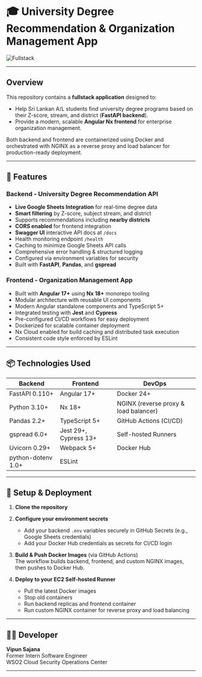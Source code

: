 # 🎓 University Degree Recommendation & Organization Management App

![Fullstack](https://img.shields.io/badge/Fullstack-FastAPI%20%2B%20Angular-blue?style=for-the-badge&logo=fastapi&logoColor=white)

---

## Overview

This repository contains a **fullstack application** designed to:

- Help Sri Lankan A/L students find university degree programs based on their Z-score, stream, and district (**FastAPI backend**).
- Provide a modern, scalable **Angular Nx frontend** for enterprise organization management.

Both backend and frontend are containerized using Docker and orchestrated with NGINX as a reverse proxy and load balancer for production-ready deployment.

---

## 🚀 Features

### Backend - University Degree Recommendation API

- **Live Google Sheets Integration** for real-time degree data
- **Smart filtering** by Z-score, subject stream, and district
- Supports recommendations including **nearby districts**
- **CORS enabled** for frontend integration
- **Swagger UI** interactive API docs at `/docs`
- Health monitoring endpoint `/health`
- Caching to minimize Google Sheets API calls
- Comprehensive error handling & structured logging
- Configured via environment variables for security
- Built with **FastAPI**, **Pandas**, and **gspread**

### Frontend - Organization Management App

- Built with **Angular 17+** using **Nx 18+** monorepo tooling
- Modular architecture with reusable UI components
- Modern Angular standalone components and TypeScript 5+
- Integrated testing with **Jest** and **Cypress**
- Pre-configured CI/CD workflows for easy deployment
- Dockerized for scalable container deployment
- Nx Cloud enabled for build caching and distributed task execution
- Consistent code style enforced by ESLint

---

## 📦 Technologies Used

| Backend                                | Frontend                              | DevOps                          |
|--------------------------------------|-------------------------------------|--------------------------------|
| FastAPI 0.110+                       | Angular 17+                         | Docker 24+                     |
| Python 3.10+                        | Nx 18+                             | NGINX (reverse proxy & load balancer) |
| Pandas 2.2+                        | TypeScript 5+                      | GitHub Actions (CI/CD)         |
| gspread 6.0+                       | Jest 29+, Cypress 13+              | Self-hosted Runners            |
| Uvicorn 0.29+                     | Webpack 5+                        | Docker Hub                    |
| python-dotenv 1.0+                  | ESLint                            |                                |

---

## 🔧 Setup & Deployment

1. **Clone the repository**

2. **Configure your environment secrets**  
   - Add your backend `.env` variables securely in GitHub Secrets (e.g., Google Sheets credentials)  
   - Add your Docker Hub credentials as secrets for CI/CD login

3. **Build & Push Docker Images** (via GitHub Actions)  
   The workflow builds backend, frontend, and custom NGINX images, then pushes to Docker Hub.

4. **Deploy to your EC2 Self-hosted Runner**  
   - Pull the latest Docker images  
   - Stop old containers  
   - Run backend replicas and frontend container  
   - Run custom NGINX container for reverse proxy and load balancing

---

## 🧑‍💻 Developer

**Vipun Sajana**  
Former Intern Software Engineer  
WSO2 Cloud Security Operations Center  

---
